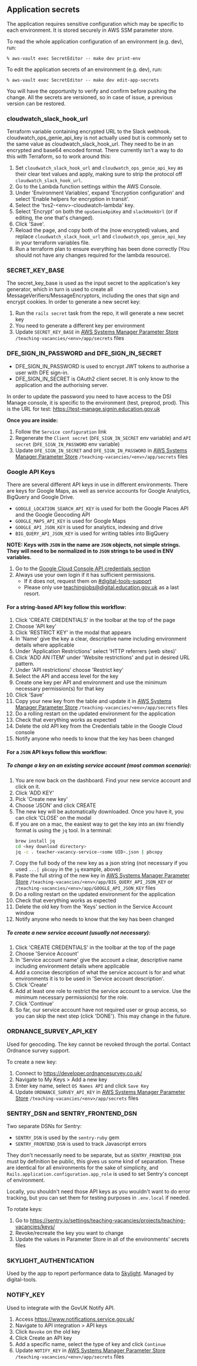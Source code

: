 ## Application secrets

The application requires sensitive configuration which may be specific to each environment. It is stored securely in AWS SSM parameter store.

To read the whole application configuration of an environment (e.g. dev), run:

```
% aws-vault exec SecretEditor -- make dev print-env
```

To edit the application secrets of an environment (e.g. dev), run:

```
% aws-vault exec SecretEditor -- make dev edit-app-secrets
```

You will have the opportunity to verify and confirm before pushing the change. All the secrets are versioned, so in case of issue, a previous version can be restored.

### cloudwatch_slack_hook_url
Terraform variable containing encrypted URL to the Slack webhook. cloudwatch_ops_genie_api_key is not actually used but is commonly set to the same value as cloudwatch_slack_hook_url.
They need to be in an encrypted and base64 encoded format. There currently isn't a way to do this with Terraform, so to work around this:

1. Set `cloudwatch_slack_hook_url` and `cloudwatch_ops_genie_api_key` as their clear text values and apply, making sure to strip the protocol off `cloudwatch_slack_hook_url`.
1. Go to the Lambda function settings within the AWS Console.
1. Under 'Environment Variables', expand 'Encryption configuration' and select 'Enable helpers for encryption in transit'.
1. Select the 'tvs2-\<env\>-cloudwatch-lambda' key.
1. Select 'Encrypt' on both the `opsGenieApiKey` and `slackHookUrl` (or if editing, the one that's changed).
1. Click 'Save'.
1. Reload the page, and copy both of the (now encrypted) values, and replace `cloudwatch_slack_hook_url` and `cloudwatch_ops_genie_api_key` in your terraform variables file.
1. Run a terraform plan to ensure everything has been done correctly (You should not have any changes required for the lambda resource).

### SECRET_KEY_BASE
The secret_key_base is used as the input secret to the application's key generator, which in turn is used to create all MessageVerifiers/MessageEncryptors, including the ones that sign and encrypt cookies.
In order to generate a new secret key:
1. Run the `rails secret` task from the repo, it will generate a new secret key
1. You need to generate a different key per environment
1. Update `SECRET_KEY_BASE` in [AWS Systems Manager Parameter Store](https://eu-west-2.console.aws.amazon.com/systems-manager/parameters/?region=eu-west-2&tab=Table) `/teaching-vacancies/<env>/app/secrets` files

### DFE_SIGN_IN_PASSWORD and DFE_SIGN_IN_SECRET
* DFE_SIGN_IN_PASSWORD is used to encrypt JWT tokens to authorise a user with DFE sign-in.
* DFE_SIGN_IN_SECRET is OAuth2 client secret. It is only know to the application and the authorising server.

In order to update the password you need to have access to the DSI Manage console, it is specific to the environment (test, preprod, prod). This is the URL for test: https://test-manage.signin.education.gov.uk

__Once you are inside:__
1. Follow the `Service configuration` link
1. Regenerate the `Client secret` (`DFE_SIGN_IN_SECRET` env variable) and `API secret` (`DFE_SIGN_IN_PASSWORD` env variable)
1. Update `DFE_SIGN_IN_SECRET` and `DFE_SIGN_IN_PASSWORD` in [AWS Systems Manager Parameter Store](https://eu-west-2.console.aws.amazon.com/systems-manager/parameters/?region=eu-west-2&tab=Table) `/teaching-vacancies/<env>/app/secrets` files

### Google API Keys
There are several different API keys in use in different environments. There are keys for Google Maps, as well as service accounts for Google Analytics, BigQuery and Google Drive.
- `GOOGLE_LOCATION_SEARCH_API_KEY` is used for both the Google Places API and the Google Geocoding API
- `GOOGLE_MAPS_API_KEY` is used for Google Maps
- `GOOGLE_API_JSON_KEY` is used for analytics, indexing and drive
- `BIG_QUERY_API_JSON_KEY` is used for writing tables into BigQuery

__NOTE: Keys with `JSON` in the name are `JSON` objects, not simple strings. They will need to be normalized in to `JSON` strings to be used in ENV variables.__

1. Go to the [Google Cloud Console API credentials section](https://console.cloud.google.com/apis/credentials?authuser=1&project=teacher-vacancy-service)
1. Always use your own login if it has sufficient permissions.
    * If it does not, request them on [#digital-tools-support](https://ukgovernmentdfe.slack.com/archives/CMS9V0JQL)
    * Please only use teachingjobs@digital.education.gov.uk as a last resort.

#### For a string-based API key follow this workflow:
1. Click 'CREATE CREDENTIALS' in the toolbar at the top of the page
1. Choose 'API key'
1. Click 'RESTRICT KEY' in the modal that appears
1. In 'Name' give the key a clear, descriptive name including environment details where applicable
1. Under 'Application Restrictions' select 'HTTP referrers (web sites)'
1. Click 'ADD AN ITEM' under 'Website restrictions' and put in desired URL pattern.
1. Under 'API restrictions' choose 'Restrict key'
1. Select the API and access level for the key
1. Create one key per API and environment and use the minimum necessary permission(s) for that key
1. Click 'Save'
1. Copy your new key from the table and update it in [AWS Systems Manager Parameter Store](https://eu-west-2.console.aws.amazon.com/systems-manager/parameters/?region=eu-west-2&tab=Table) `/teaching-vacancies/<env>/app/secrets` files
1. Do a rolling restart on the updated environment for the application
1. Check that everything works as expected
1. Delete the old API key from the Credentials table in the Google Cloud console
1. Notify anyone who needs to know that the key has been changed

#### For a `JSON` API keys follow this workflow:

##### To change a key on an existing service account (most common scenario):
1. You are now back on the dashboard. Find your new service account and click on it.
1. Click 'ADD KEY'
1. Pick 'Create new key'
1. Choose 'JSON' and click CREATE
1. The new key will be automatically downloaded. Once you have it, you can click 'CLOSE' on the modal
1. If you are on a mac, the easiest way to get the key into an `ENV` friendly format is using the `jq` tool. In a terminal:
    ```bash
    brew install jq
    cd <key download directory>
    jq -c . teacher-vacancy-service-<some UID>.json | pbcopy
    ```
1. Copy the full body of the new key as a json string (not necessary if you used `...| pbcopy` in the `jq` example, above)
1. Paste the full string of the new key in [AWS Systems Manager Parameter Store](https://eu-west-2.console.aws.amazon.com/systems-manager/parameters/?region=eu-west-2&tab=Table) `/teaching-vacancies/<env>/app/BIG_QUERY_API_JSON_KEY` or `/teaching-vacancies/<env>/app/GOOGLE_API_JSON_KEY` files
1. Do a rolling restart on the updated environment for the application
1. Check that everything works as expected
1. Delete the old key from the 'Keys' section in the Service Account window
1. Notify anyone who needs to know that the key has been changed

##### To create a new service account (usually not necessary):
1. Click 'CREATE CREDENTIALS' in the toolbar at the top of the page
1. Choose 'Service Account'
1. In 'Service account name' give the account a clear, descriptive name including environment details where applicable
1. Add a concise description of what the service account is for and what environments it is to be used in 'Service account description'.
1. Click 'Create'
1. Add at least one role to restrict the service account to a service. Use the minimum necessary permission(s) for the role.
1. Click 'Continue'
1. So far, our service account have not required user or group access, so you can skip the next step (click 'DONE'). This may change in the future.


### ORDNANCE_SURVEY_API_KEY
Used for geocoding.
The key cannot be revoked through the portal. Contact Ordnance survey support.

To create a new key:
1. Connect to https://developer.ordnancesurvey.co.uk/
1. Navigate to My Keys > Add a new key
1. Enter key name, select `OS Names API` and click `Save Key`
1. Update `ORDNANCE_SURVEY_API_KEY` in [AWS Systems Manager Parameter Store](https://eu-west-2.console.aws.amazon.com/systems-manager/parameters/?region=eu-west-2&tab=Table) `/teaching-vacancies/<env>/app/secrets` files

### SENTRY_DSN and SENTRY_FRONTEND_DSN

Two separate DSNs for Sentry:
- `SENTRY_DSN` is used by the `sentry-ruby` gem
- `SENTRY_FRONTEND_DSN` is used to track Javascript errors

They don't necessarily need to be separate, but as `SENTRY_FRONTEND_DSN` must by definition be
public, this gives us some kind of separation. These are identical for all environments for the sake
of simplicity, and `Rails.application.configuration.app_role` is used to set Sentry's concept of
environment.

Locally, you shouldn't need those API keys as you wouldn't want to do error tracking, but you can
set them for testing purposes in `.env.local` if needed.

To rotate keys:
1. Go to https://sentry.io/settings/teaching-vacancies/projects/teaching-vacancies/keys/
1. Revoke/recreate the key you want to change
1. Update the values in Parameter Store in all of the environments' secrets files

### SKYLIGHT_AUTHENTICATION
Used by the app to report performance data to [Skylight](https://www.skylight.io/).
Managed by digital-tools.

### NOTIFY_KEY
Used to integrate with the GovUK Notify API.
1. Access https://www.notifications.service.gov.uk/
1. Navigate to API integration > API keys
1. Click `Revoke` on the old key
1. Click Create an API key
1. Add a specific name, select the type of key and click `Continue`
1. Update `NOTIFY_KEY` in [AWS Systems Manager Parameter Store](https://eu-west-2.console.aws.amazon.com/systems-manager/parameters/?region=eu-west-2&tab=Table) `/teaching-vacancies/<env>/app/secrets` files
